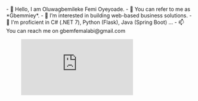 <br/>
- 👋 Hello, I am Oluwagbemileke Femi Oyeyoade. 
- 👋 You can refer to me as *Gbemmiey*.
- 🌱 I’m interested in building web-based business solutions.
- 👀 I'm proficient in C# (.NET 7), Python (Flask), Java (Spring Boot) ...
- 📫 You can reach me on gbemfemalabi@gmail.com


<figure><embed src="https://wakatime.com/share/@ec224468-eccb-4718-b216-49afabd10de1/12fdaec8-3e1e-4e30-94fb-6e530c98d636.svg"></embed></figure>
